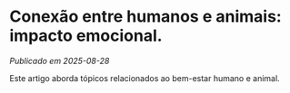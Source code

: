 # Conexão entre humanos e animais: impacto emocional.

*Publicado em 2025-08-28*

Este artigo aborda tópicos relacionados ao bem-estar humano e animal.
